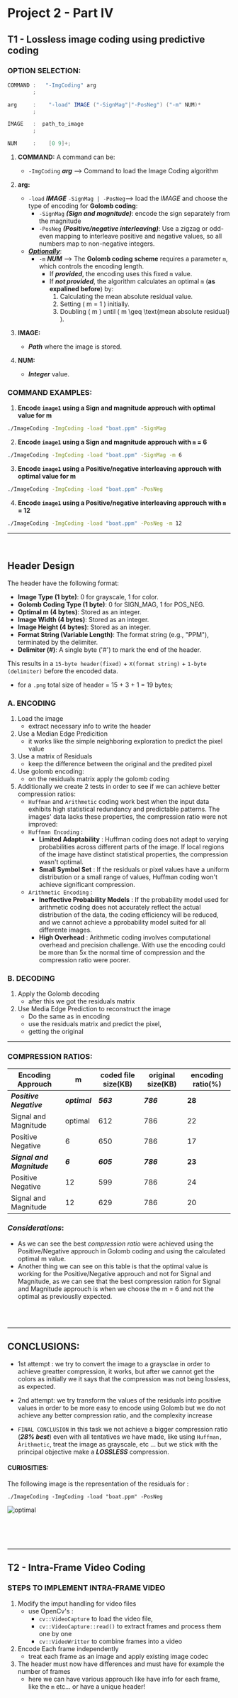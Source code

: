 <!-- 
This is the README file for Part IV of Project 2 in the IC course. 
-->
# Project 2 - Part IV

## T1 - Lossless image coding using predictive coding

### OPTION SELECTION:

```java
COMMAND :   "-ImgCoding" arg  
        ;

arg     :    "-load" IMAGE ("-SignMag"|"-PosNeg") ("-m" NUM)* 
        ;

IMAGE   :  path_to_image
        ; 

NUM     :    [0 9]+;
```
1. **COMMAND:**
A command can be:
    - `-ImgCoding` ***arg*** --> Command to load the Image Coding algorithm

2. **arg:**
    - `-load` ***IMAGE*** `-SignMag | -PosNeg`--> load the *IMAGE* and choose the type of encoding for **Golomb coding**:
        - `-SignMag` ***(Sign and magnitude)***: encode the sign separately from the magnitude
        - `-PosNeg` ***(Positive/negative interleaving)***: Use a zigzag or odd-even mapping to interleave positive and negative
values, so all numbers map to non-negative integers.
    - <u>***Optionally***</u>:
        - `-m` ***NUM*** --> The **Golomb coding scheme** requires a parameter `m`, which controls the encoding length.
            - If ***provided***, the encoding uses this fixed `m` value.
            - If ***not provided***, the algorithm calculates an optimal `m` (**as expalined before**) by:
                1. Calculating the mean absolute residual value.
                2. Setting \( m = 1 \) initially.
                3. Doubling \( m \) until \( m \geq \text{mean absolute residual} \).

3. **IMAGE:**
    - ***Path*** where the image is stored.

4. **NUM:**
    - ***Integer*** value.

### COMMAND EXAMPLES:

1. **Encode `image1` using a Sign and magnitude approuch with optimal value for m**
```bash
./ImageCoding -ImgCoding -load "boat.ppm" -SignMag
```
2. **Encode `image1` using a Sign and magnitude approuch with `m` = 6**
```bash
./ImageCoding -ImgCoding -load "boat.ppm" -SignMag -m 6
```
3. **Encode `image1` using a Positive/negative interleaving approuch with optimal value for m**
```bash
./ImageCoding -ImgCoding -load "boat.ppm" -PosNeg
```
4. **Encode `image1` using a Positive/negative interleaving approuch with `m` = 12**
```bash
./ImageCoding -ImgCoding -load "boat.ppm" -PosNeg -m 12
```

---
<br>

## Header Design
The header have the following format:
- **Image Type (1 byte)**: 0 for grayscale, 1 for color.
- **Golomb Coding Type (1 byte)**: 0 for SIGN_MAG, 1 for POS_NEG.
- **Optimal m (4 bytes)**: Stored as an integer.
- **Image Width (4 bytes)**: Stored as an integer.
- **Image Height (4 bytes)**: Stored as an integer.
- **Format String (Variable Length)**: The format string (e.g., "PPM"), terminated by the delimiter.
- **Delimiter (#)**: A single byte ('#') to mark the end of the header.


This results in a `15-byte header(fixed)` + `X(format string)` + `1-byte (delimiter)` before the encoded data.
- for a `.png` total size of header = 15 + 3 + 1 = 19 bytes;




### A. ENCODING
1. Load the image
    - extract necessary info to write the header
2. Use a Median Edge Predicition
    - it works like the simple neighboring exploration to predict the pixel value
3. Use a matrix of Residuals
    - keep the difference between the original and the predited pixel
4. Use golomb encoding:
    - on the residuals matrix apply the golomb coding
5. Additionally we create 2 tests in order to see if we can achieve better compression ratios:
    - `Huffman` and `Arithmetic` coding work best when the input data exhibits high statistical redundancy and predictable patterns. The images' data lacks these properties, the compression ratio were not improved:
    - `Huffman Encoding` : 
        - **Limited Adaptability** : Huffman coding does not adapt to varying probabilities across different parts of the image. If local regions of the image have distinct statistical properties, the compression wasn't optimal.
        - **Small Symbol Set** : If the residuals or pixel values have a uniform distribution or a small range of values, Huffman coding won't achieve significant compression.
    - `Arithmetic Encoding` :
        - **Ineffective Probability Models** : If the probability model used for arithmetic coding does not accurately reflect the actual distribution of the data, the coding efficiency will be reduced, and we cannot achieve a pprobability model suited for all differente images.
        - **High Overhead** : Arithmetic coding involves computational overhead and precision challenge. With use the encoding could be more than 5x the normal time of compression and the compression ratio were poorer.

### B. DECODING
1. Apply the Golomb decoding
    - after this we got the residuals matrix
2. Use Media Edge Prediction to reconstruct the image
    - Do the same as in encoding
    - use the residuals matrix and predict the pixel,
    - getting the original

--- 
### COMPRESSION RATIOS:

| Encoding Approuch |  m  | coded file size(KB) | original size(KB) | encoding ratio(%) |
|-------------------|-----|-----------------|---------------|----------------|
| ***Positive Negative*** | ***optimal*** |  ***563***  | ***786*** | **28** |
| Signal and Magnitude | optimal | 612 | 786 | 22 |
| Positive Negative | 6 | 650 | 786 | 17 |
| ***Signal and Magnitude*** | ***6*** | ***605*** | ***786*** | **23** |
| Positive Negative | 12 | 599 | 786 | 24 |
| Signal and Magnitude | 12 | 629 | 786 | 20 |

### ***Considerations***:
- As we can see the best *compression ratio* were achieved using the Positive/Negative approuch in Golomb coding and using the calculated optimal m value.
- Another thing we can see on this table is that the optimal value is working for the Positive/Negative approuch and not for Signal and Magnitude, as we can see that the best compression ration for Signal and Magnitude approuch is when we choose the m = 6 and not the optimal as previouslly expected.

<br>
<br>

---
## CONCLUSIONS:
- 1st attempt : we try to convert the image to a graysclae in order to achieve greatter compression, it works, but after we cannot get the colors as initially we it says that the compression was not being lossless, as expected.
- 2nd attempt: we try transform the values of the residuals into positive values in order to be more easy to encode using Golomb but we do not achieve any better compression ratio, and the complexity increase

- `FINAL CONCLUSION` in this task we not achieve a bigger compression ratio (***28% best***) even with all tentatives we have made, like using `Huffman, Àrithmetic`, treat the image as grayscale, etc ... but we stick with the principal objective make a ***LOSSLESS*** compression.


#### CURIOSITIES:
The following image is the representation of the residuals for :
```shell
./ImageCoding -ImgCoding -load "boat.ppm" -PosNeg
```
![optimal](../partIV/img/posneg_optimal.png) 

<br>
<br>
<br>

---

## T2 - Intra-Frame Video Coding

### STEPS TO IMPLEMENT INTRA-FRAME VIDEO
1. Modify the imput handling for video files
    - use OpenCv's :
        - `cv::VideoCapture` to load the video file,
        - `cv::VideoCapture::read()` to extract frames and process them one by one
        - `cv::VideoWritter` to combine frames into a video
2. Encode Each frame independently
    - treat each frame as an image and apply existing image codec
3. The header must now have differences and must have for example the number of frames
    - here we can have various approuch like have info for each frame, like the `m` etc... or have a unique header!